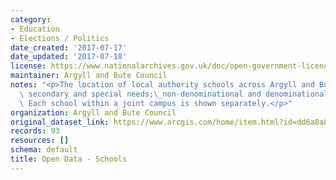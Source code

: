 ```yaml
---
category:
- Education
- Elections / Politics
date_created: '2017-07-17'
date_updated: '2017-07-18'
license: https://www.nationalarchives.gov.uk/doc/open-government-licence/version/3/
maintainer: Argyll and Bute Council
notes: "<p>The location of local authority schools across Argyll and Bute - primary,\
  \ secondary and special needs;\_non-denominational and denominational (Roman Catholic).\
  \ Each school within a joint campus is shown separately.</p>"
organization: Argyll and Bute Council
original_dataset_link: https://www.arcgis.com/home/item.html?id=dd6a8a84e7d64a8b92d4700a67b29b85
records: 93
resources: []
schema: default
title: Open Data - Schools
---
```

